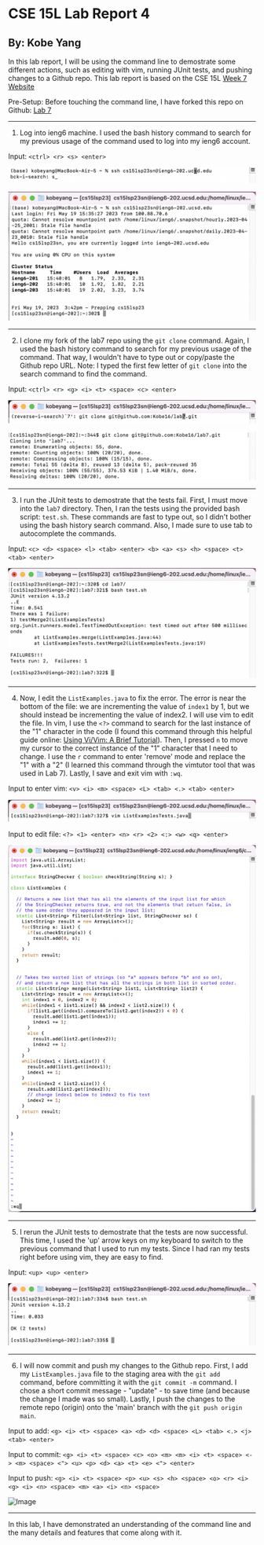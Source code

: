 # CSE 15L Lab Report 4
## By: Kobe Yang

In this lab report, I will be using the command line to demostrate some different actions, such as editing with vim, running JUnit tests, and pushing changes to a Github repo. 
This lab report is based on the CSE 15L [Week 7 Website](https://ucsd-cse15l-s23.github.io/week/week7/)

Pre-Setup: 
Before touching the command line, I have forked this repo on Github: [Lab 7](https://github.com/ucsd-cse15l-s23/lab7)

___

1. Log into ieng6 machine. I used the bash history command to search for my previous usage of the command used to log into my ieng6 account. 

Input: 
`<ctrl> <r> <s> <enter>`

![Image](bash-history-Screen-Shot.png)

![Image](ssh-to-ieng6-screenshot.png)
___

2. I clone my fork of the lab7 repo using the `git clone` command. Again, I used the bash history command to search for my previous usage of the command. That way, I wouldn't have to type out or copy/paste the Github repo URL. Note: I typed the first few letter of `git clone` into the search command to find the command. 

Input: 
`<ctrl> <r> <g> <i> <t> <space> <c> <enter>`

![Image](bash-history-cloning-lab7-repo-screenshot.png)

![Image](cloning-lab7-repo-screenshot.png)
___

3. I run the JUnit tests to demostrate that the tests fail. First, I must move into the `lab7` directory. Then, I ran the tests using the provided bash script: `test.sh`. These commands are fast to type out, so I didn't bother using the bash history search command. Also, I made sure to use tab to autocomplete the commands. 

Input: 
`<c> <d> <space> <l> <tab> <enter> <b> <a> <s> <h> <space> <t> <tab> <enter>`

![Image](running-junit-tests-screenshot.png)
___

4. Now, I edit the `ListExamples.java` to fix the error. The error is near the bottom of the file: we are incrementing the value of `index1` by 1, but we should instead be incrementing the value of index2. I will use vim to edit the file. In vim, I use the `<?>` command to search for the last instance of the "1" character in the code (I found this command through this helpful guide online: [Using Vi/Vim: A Brief Tutorial](https://www.cduan.com/technical/vi/vi-1.shtml)). Then, I pressed `n` to move my cursor to the correct instance of the "1" character that I need to change. I use the `r` command to enter 'remove' mode and replace the "1" with a "2" (I learned this command through the vimtutor tool that was used in Lab 7). Lastly, I save and exit vim with `:wq`. 

Input to enter vim: 
`<v> <i> <m> <space> <L> <tab> <.> <tab> <enter>`

![Image](entering-vim-screenshot.png)

Input to edit file: 
`<?> <1> <enter> <n> <r> <2> <:> <w> <q> <enter>`

![Image](editing-file-with-vim-screenshot.png)
___

5. I rerun the JUnit tests to demostrate that the tests are now successful. This time, I used the 'up' arrow keys on my keyboard to switch to the previous command that I used to run my tests. Since I had ran my tests right before using vim, they are easy to find.

Input: 
`<up> <up> <enter>`

![Image](rerunning-junit-tests-screenshot.png)
___

6. I will now commit and push my changes to the Github repo. First, I add my `ListExamples.java` file to the staging area with the `git add` command, before committing it with the `git commit -m` command. I chose a short commit message - "update" - to save time (and because the change I made was so small). Lastly, I push the changes to the remote repo (origin) onto the 'main' branch with the `git push origin main`.

Input to add: 
`<g> <i> <t> <space> <a> <d> <d> <space> <L> <tab> <.> <j> <tab> <enter>`

Input to commit: 
```<g> <i> <t> <space> <c> <o> <m> <m> <i> <t> <space> <-> <m> <space> <"> <u> <p> <d> <a> <t> <e> <"> <enter>```

Input to push: 
`<g> <i> <t> <space> <p> <u> <s> <h> <space> <o> <r> <i> <g> <i> <n> <space> <m> <a> <i> <n> <space>`

![Image](git-commands-screenshot.png)
___
  
In this lab, I have demonstrated an understanding of the command line and the many details and features that come along with it. 

